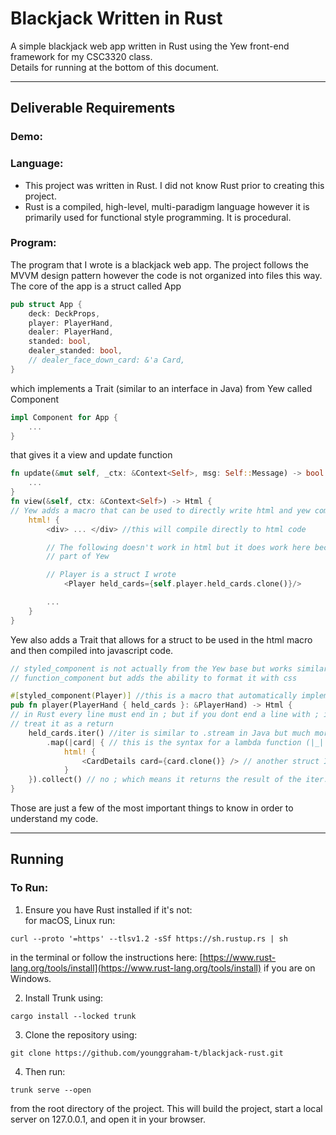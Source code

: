 # Blackjack Written in Rust
A simple blackjack web app written in Rust using the Yew front-end framework for my CSC3320 class.  
Details for running at the bottom of this document.
 
--- 
## Deliverable Requirements
### Demo:

### Language:
- This project was written in Rust. I did not know Rust prior to creating this project.
- Rust is a compiled, high-level, multi-paradigm language however it is primarily used for functional style programming. It is procedural.
### Program:
The program that I wrote is a blackjack web app. The project follows the MVVM design pattern however the code is not organized into files this way. The core of the app is a struct called App
```rust
pub struct App {
    deck: DeckProps,
    player: PlayerHand,
    dealer: PlayerHand,
    standed: bool,
    dealer_standed: bool,
    // dealer_face_down_card: &'a Card,
}
```
which implements a Trait (similar to an interface in Java) from Yew called Component
```rust
impl Component for App {
    ...
}
```
that gives it a view and update function 
```rust
fn update(&mut self, _ctx: &Context<Self>, msg: Self::Message) -> bool {
	...
}
fn view(&self, ctx: &Context<Self>) -> Html {
// Yew adds a macro that can be used to directly write html and yew components
	html! {  
		<div> ... </div> //this will compile directly to html code

		// The following doesn't work in html but it does work here because it is 
		// part of Yew

		// Player is a struct I wrote
	    	<Player held_cards={self.player.held_cards.clone()}/> 

		...
	}
}
```
Yew also adds a Trait that allows for a struct to be used in the html macro and then compiled into javascript code.
```rust
// styled_component is not actually from the Yew base but works similarly to 
// function_component but adds the ability to format it with css

#[styled_component(Player)] //this is a macro that automatically implements component for a struct called Player
pub fn player(PlayerHand { held_cards }: &PlayerHand) -> Html {
// in Rust every line must end in ; but if you dont end a line with ; it will 
// treat it as a return
    held_cards.iter() //iter is similar to .stream in Java but much more powerful
        .map(|card| { // this is the syntax for a lambda function (|_| {})
            html! {
                <CardDetails card={card.clone()} /> // another struct I wrote
            }
    }).collect() // no ; which means it returns the result of the iter.
}
```
Those are just a few of the most important things to know in order to understand my code.

---
## Running
### To Run:
1. Ensure you have Rust installed if it's not:  
for macOS, Linux run:
```
curl --proto '=https' --tlsv1.2 -sSf https://sh.rustup.rs | sh
```
in the terminal or follow the instructions here: [https://www.rust-lang.org/tools/install](https://www.rust-lang.org/tools/install) if you are on Windows.  

2. Install Trunk using:
```
cargo install --locked trunk
```
3. Clone the repository using:
```
git clone https://github.com/younggraham-t/blackjack-rust.git
```
4. Then run:
```
trunk serve --open
```
from the root directory of the project. This will build the project, start a local server on 127.0.0.1, and open it in your browser.





